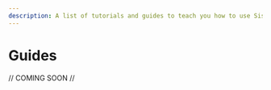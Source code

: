 ```yaml
---
description: A list of tutorials and guides to teach you how to use Sismo
---
```


# Guides

// COMING SOON //
